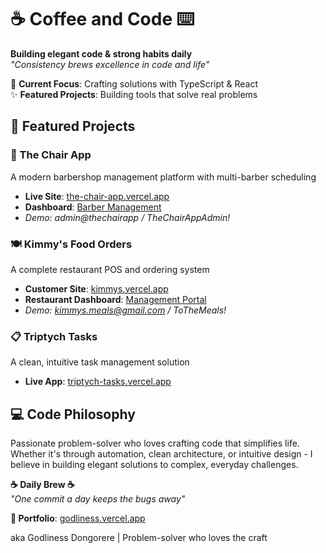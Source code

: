 # ☕ Coffee and Code ⌨️

**Building elegant code & strong habits daily**  
*"Consistency brews excellence in code and life"*

🌱 **Current Focus**: Crafting solutions with TypeScript & React  
✨ **Featured Projects**: Building tools that solve real problems

## 🚀 Featured Projects

### 💈 The Chair App
A modern barbershop management platform with multi-barber scheduling
- **Live Site**: [the-chair-app.vercel.app](https://the-chair-app.vercel.app/)
- **Dashboard**: [Barber Management](https://the-chair-app.vercel.app/barber-dashboard)
- *Demo: admin@thechairapp / TheChairAppAdmin!*

### 🍽️ Kimmy's Food Orders
A complete restaurant POS and ordering system
- **Customer Site**: [kimmys.vercel.app](https://kimmys.vercel.app)
- **Restaurant Dashboard**: [Management Portal](https://kimmys-dash.vercel.app/)
- *Demo: kimmys.meals@gmail.com / ToTheMeals!*

### 📋 Triptych Tasks
A clean, intuitive task management solution
- **Live App**: [triptych-tasks.vercel.app](https://triptych-tasks.vercel.app/)

## 💻 Code Philosophy
Passionate problem-solver who loves crafting code that simplifies life. Whether it's through automation, clean architecture, or intuitive design - I believe in building elegant solutions to complex, everyday challenges.

**☕ Daily Brew ☕**  
*"One commit a day keeps the bugs away"*

**🎯 Portfolio**: [godliness.vercel.app](https://godliness.vercel.app)

aka Godliness Dongorere | Problem-solver who loves the craft
